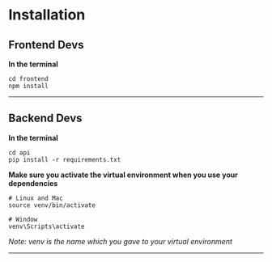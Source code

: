 # Installation

## Frontend Devs

**In the terminal**

```
cd frontend
npm install
```

---

## Backend Devs

**In the terminal**

```
cd api
pip install -r requirements.txt
```

**Make sure you activate the virtual environment when you use your dependencies**

```
# Linux and Mac
source venv/bin/activate

# Window
venv\Scripts\activate
```

_Note: venv is the name which you gave to your virtual environment_

---
